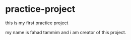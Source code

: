 # practice-project
this is my first practice project


my name is fahad tammim and i am creator of this project.
